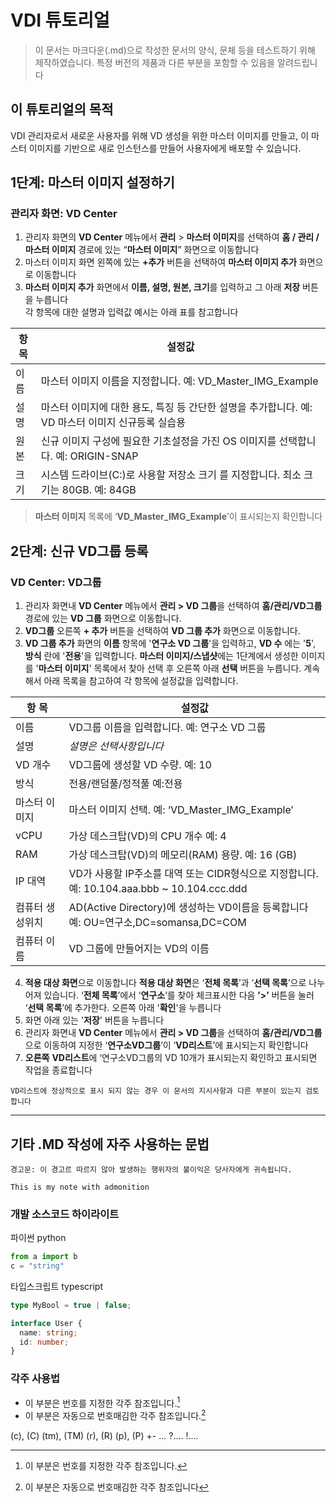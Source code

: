# VDI 튜토리얼

> 이 문서는 마크다운(.md)으로 작성한 문서의 양식, 문체 등을 테스트하기 위해 제작하였습니다. 특정 버전의 제품과 다른 부분을 포함할 수 있음을 알려드립니다
  
## 이 튜토리얼의 목적

VDI 관리자로서 새로운 사용자를 위해 VD 생성을 위한 마스터 이미지를 만들고, 이 마스터 이미지를 기반으로 새로 인스턴스를 만들어 사용자에게 배포할 수 있습니다. 

## 1단계: 마스터 이미지 설정하기

### 관리자 화면: VD Center

1. 관리자 화면의 **VD Center** 메뉴에서 **관리** > **마스터 이미지**를 선택하여 **홈 / 관리 / 마스터 이미지** 경로에 있는 “**마스터 이미지**” 화면으로 이동합니다
2. 마스터 이미지 화면 왼쪽에 있는 **+추가** 버튼을 선택하여 **마스터 이미지 추가** 화면으로 이동합니다
3. **마스터 이미지 추가** 화면에서 **이름, 설명, 원본, 크기**를 입력하고 그 아래 **저장** 버튼을 누릅니다  
각 항목에 대한 설명과 입력값 예시는 아래 표를 참고합니다 

| 항 목 | 설정값 |
| --- | --- |
| 이름 | 마스터 이미지 이름을 지정합니다. 예: VD_Master_IMG_Example |
| 설명 | 마스터 이미지에 대한 용도, 특징 등 간단한 설명을 추가합니다. 예: VD 마스터 이미지 신규등록 실습용 |
| 원본 | 신규 이미지 구성에 필요한 기초설정을 가진 OS 이미지를 선택합니다. 예: ORIGIN-SNAP |
| 크기 | 시스템 드라이브(C:)로 사용할 저장소 크기 를 지정합니다. 최소 크기는 80GB. 예: 84GB |
> **마스터 이미지** 목록에 ‘**VD_Master_IMG_Example**’이 표시되는지 확인합니다


## **2단계: 신규 VD그룹 등록**

### VD Center: VD그룹
1. 관리자 화면내 **VD Center** 메뉴에서 **관리 > VD 그룹**을 선택하여 **홈/관리/VD그룹** 경로에 있는 **VD 그룹** 화면으로 이동합니다.
2. **VD그룹** 오른쪽 **+ 추가** 버튼을 선택하여 **VD 그룹 추가** 화면으로 이동합니다.
3. **VD 그룹 추가** 화면의 **이름** 항목에 '**연구소 VD 그룹**'을 입력하고, **VD 수** 에는 '**5**', **방식** 란에 '**전용**'을 입력합니다. **마스터 이미지/스냅샷**에는 1단계에서 생성한 이미지를 '**마스터 이미지**' 목록에서 찾아 선택 후 오른쪽 아래 **선택** 버튼을 누릅니다. 
계속해서 아래 목록을 참고하여 각 항목에 설정값을 입력합니다.

| 항 목 | 설정값 |
| --- | --- |
| 이름 | VD그룹 이름을 입력합니다. 예: 연구소 VD 그룹 |
| 설명 | *설명은 선택사항입니다* |
| VD 개수 | VD그룹에 생성할 VD 수량. 예: 10 |
| 방식 | 전용/랜덤풀/정적풀 예:전용 |
| 마스터 이미지 | 마스터 이미지 선택. 예: ‘VD_Master_IMG_Example’ |
| vCPU | 가상 데스크탑(VD)의 CPU 개수 예: 4 |
| RAM | 가상 데스크탑(VD)의 메모리(RAM) 용량. 예: 16 (GB) |
| IP 대역 | VD가 사용할 IP주소를 대역 또는 CIDR형식으로 지정합니다. 예: 10.104.aaa.bbb ~ 10.104.ccc.ddd |
| 컴퓨터 생성위치 | AD(Active Directory)에 생성하는 VD이름을 등록합니다 예: OU=연구소,DC=somansa,DC=COM |
| 컴퓨터 이름 | VD 그룹에 만들어지는 VD의 이름 |


4. **적용 대상 화면**으로 이동합니다 
**적용 대상 화면**은 ‘**전체 목록**’과 ‘**선택 목록**’으로 나누어져 있습니다. ‘**전체 목록**’에서 ‘**연구소**’를 찾아 체크표시한 다음 **’>’** 버튼을 눌러 ‘**선택 목록**’에 추가한다. 오른쪽 아래 '**확인**'을 누릅니다
5. 화면 아래 있는 '**저장**' 버튼을 누릅니다
6. 관리자 화면내 **VD Center** 메뉴에서 **관리 > VD 그룹**을 선택하여 **홈/관리/VD그룹** 으로 이동하여 지정한 ‘**연구소VD그룹**’이 ‘**VD리스트**’에 표시되는지 확인합니다
7. **오른쪽** **VD리스트**에 ‘연구소VD그룹의 VD 10개가 표시되는지 확인하고 표시되면 작업을 종료합니다

```{note}
VD리스트에 정상적으로 표시 되지 않는 경우 이 문서의 지시사항과 다른 부분이 있는지 검토합니다
```
------
## 기타 .MD 작성에 자주 사용하는 문법 
```{warning}
경고문: 이 경고르 따르지 않아 발생하는 행위자의 불이익은 당사자에게 귀속됩니다.
```

```{admonition} This is my admonition
This is my note with admonition
```

### 개발 소스코드 하이라이트 
파이썬 python 
```python
from a import b
c = "string"
```

타입스크립트 typescript
```typescript
type MyBool = true | false;

interface User {
  name: string;
  id: number;
}
```

### 각주 사용법
- 이 부분은 번호를 지정한 각주 참조입니다.[^3]
- 이 부분은 자동으로 번호매김한 각주 참조입니다.[^myref]

[^myref]: 이 부분은 자동으로 번호매김한 각주 참조입니다
[^3]: 이 부분은 번호를 지정한 각주 참조입니다.

(c), (C)
(tm), (TM)
(r), (R)
(p), (P)
+-
...
?....
!....




 

